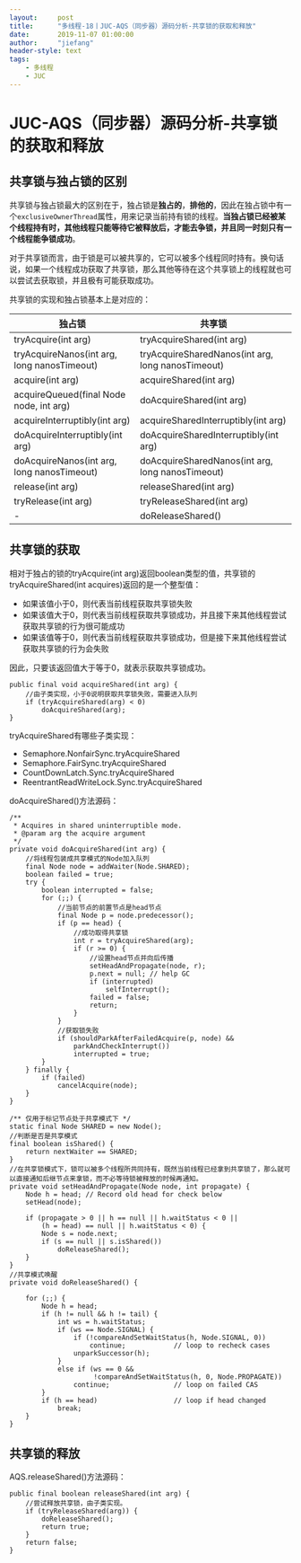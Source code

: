 ```yaml
---
layout:     post
title:      "多线程-18丨JUC-AQS（同步器）源码分析-共享锁的获取和释放"
date:       2019-11-07 01:00:00
author:     "jiefang"
header-style: text
tags:
    - 多线程
    - JUC
---
```

# JUC-AQS（同步器）源码分析-共享锁的获取和释放
## 共享锁与独占锁的区别
共享锁与独占锁最大的区别在于，独占锁是**独占的**，**排他的**，因此在独占锁中有一个`exclusiveOwnerThread`属性，用来记录当前持有锁的线程。**当独占锁已经被某个线程持有时，其他线程只能等待它被释放后，才能去争锁，并且同一时刻只有一个线程能争锁成功**。

对于共享锁而言，由于锁是可以被共享的，它可以被多个线程同时持有。换句话说，如果一个线程成功获取了共享锁，那么其他等待在这个共享锁上的线程就也可以尝试去获取锁，并且极有可能获取成功。

共享锁的实现和独占锁基本上是对应的：

独占锁 | 共享锁
---|---
tryAcquire(int arg)	| tryAcquireShared(int arg)
tryAcquireNanos(int arg, long nanosTimeout)	|tryAcquireSharedNanos(int arg, long nanosTimeout)
acquire(int arg)	|acquireShared(int arg)
acquireQueued(final Node node, int arg)|	doAcquireShared(int arg)
acquireInterruptibly(int arg)|	acquireSharedInterruptibly(int arg)
doAcquireInterruptibly(int arg)	|doAcquireSharedInterruptibly(int arg)
doAcquireNanos(int arg, long nanosTimeout)	|doAcquireSharedNanos(int arg, long nanosTimeout)
release(int arg)	|releaseShared(int arg)
tryRelease(int arg)	|tryReleaseShared(int arg)
-	|doReleaseShared()

## 共享锁的获取
相对于独占的锁的tryAcquire(int arg)返回boolean类型的值，共享锁的tryAcquireShared(int acquires)返回的是一个整型值：

- 如果该值小于0，则代表当前线程获取共享锁失败
- 如果该值大于0，则代表当前线程获取共享锁成功，并且接下来其他线程尝试获取共享锁的行为很可能成功
- 如果该值等于0，则代表当前线程获取共享锁成功，但是接下来其他线程尝试获取共享锁的行为会失败

因此，只要该返回值大于等于0，就表示获取共享锁成功。
```
public final void acquireShared(int arg) {
    //由子类实现，小于0说明获取共享锁失败，需要进入队列
    if (tryAcquireShared(arg) < 0)
        doAcquireShared(arg);
}
```
tryAcquireShared有哪些子类实现：
- Semaphore.NonfairSync.tryAcquireShared
- Semaphore.FairSync.tryAcquireShared
- CountDownLatch.Sync.tryAcquireShared
- ReentrantReadWriteLock.Sync.tryAcquireShared

doAcquireShared()方法源码：
```
/**
 * Acquires in shared uninterruptible mode.
 * @param arg the acquire argument
 */
private void doAcquireShared(int arg) {
    //将线程包装成共享模式的Node加入队列
    final Node node = addWaiter(Node.SHARED);
    boolean failed = true;
    try {
        boolean interrupted = false;
        for (;;) {
            //当前节点的前置节点是head节点
            final Node p = node.predecessor();
            if (p == head) {
                //成功取得共享锁
                int r = tryAcquireShared(arg);
                if (r >= 0) {
                    //设置head节点并向后传播
                    setHeadAndPropagate(node, r);
                    p.next = null; // help GC
                    if (interrupted)
                        selfInterrupt();
                    failed = false;
                    return;
                }
            }
            //获取锁失败
            if (shouldParkAfterFailedAcquire(p, node) &&
                parkAndCheckInterrupt())
                interrupted = true;
        }
    } finally {
        if (failed)
            cancelAcquire(node);
    }
}

/** 仅用于标记节点处于共享模式下 */
static final Node SHARED = new Node();
//判断是否是共享模式
final boolean isShared() {
    return nextWaiter == SHARED;
}
//在共享锁模式下，锁可以被多个线程所共同持有，既然当前线程已经拿到共享锁了，那么就可以直接通知后继节点来拿锁，而不必等待锁被释放的时候再通知。
private void setHeadAndPropagate(Node node, int propagate) {
    Node h = head; // Record old head for check below
    setHead(node);
    
    if (propagate > 0 || h == null || h.waitStatus < 0 ||
        (h = head) == null || h.waitStatus < 0) {
        Node s = node.next;
        if (s == null || s.isShared())
            doReleaseShared();
    }
}
//共享模式唤醒
private void doReleaseShared() {

    for (;;) {
        Node h = head;
        if (h != null && h != tail) {
            int ws = h.waitStatus;
            if (ws == Node.SIGNAL) {
                if (!compareAndSetWaitStatus(h, Node.SIGNAL, 0))
                    continue;            // loop to recheck cases
                unparkSuccessor(h);
            }
            else if (ws == 0 &&
                     !compareAndSetWaitStatus(h, 0, Node.PROPAGATE))
                continue;                // loop on failed CAS
        }
        if (h == head)                   // loop if head changed
            break;
    }
}
```
## 共享锁的释放
AQS.releaseShared()方法源码：
```
public final boolean releaseShared(int arg) {
    //尝试释放共享锁，由子类实现。
    if (tryReleaseShared(arg)) {
        doReleaseShared();
        return true;
    }
    return false;
}
```
